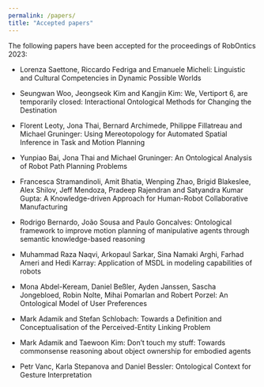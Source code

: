 ```yaml
---
permalink: /papers/
title: "Accepted papers"
---
```


The following papers have been accepted for the proceedings of RobOntics 2023:

* Lorenza Saettone, Riccardo Fedriga and Emanuele Micheli: Linguistic and Cultural Competencies in Dynamic Possible Worlds

* Seungwan Woo, Jeongseok Kim and Kangjin Kim: We, Vertiport 6, are temporarily closed: Interactional Ontological Methods for Changing the Destination

* Florent Leoty, Jona Thai, Bernard Archimede, Philippe Fillatreau and Michael Gruninger: Using Mereotopology for Automated Spatial Inference in Task and Motion Planning

* Yunpiao Bai, Jona Thai and Michael Gruninger: An Ontological Analysis of Robot Path Planning Problems

* Francesca Stramandinoli, Amit Bhatia, Wenping Zhao, Brigid Blakeslee, Alex Shilov, Jeff Mendoza, Pradeep Rajendran and Satyandra Kumar Gupta: A Knowledge-driven Approach for Human-Robot Collaborative Manufacturing

* Rodrigo Bernardo, João Sousa and Paulo Goncalves: Ontological framework to improve motion planning of manipulative agents through semantic knowledge-based reasoning

* Muhammad Raza Naqvi, Arkopaul Sarkar, Sina Namaki Arghi, Farhad Ameri and Hedi Karray: Application of MSDL in modeling capabilities of robots

* Mona Abdel-Keream, Daniel Beßler, Ayden Janssen, Sascha Jongebloed, Robin Nolte, Mihai Pomarlan and Robert Porzel: An Ontological Model of User Preferences

* Mark Adamik and Stefan Schlobach: Towards a Definition and Conceptualisation of the Perceived-Entity Linking Problem

* Mark Adamik and Taewoon Kim: Don’t touch my stuff: Towards commonsense reasoning about object ownership for embodied agents

* Petr Vanc, Karla Stepanova and Daniel Bessler: Ontological Context for Gesture Interpretation

